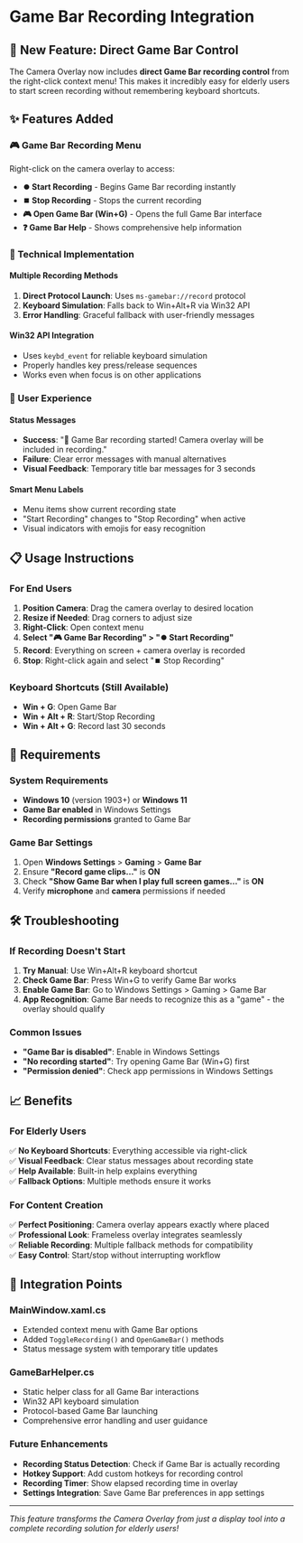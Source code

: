 # Game Bar Recording Integration

## 🎯 New Feature: Direct Game Bar Control

The Camera Overlay now includes **direct Game Bar recording control** from the right-click context menu! This makes it incredibly easy for elderly users to start screen recording without remembering keyboard shortcuts.

## ✨ Features Added

### 🎮 Game Bar Recording Menu
Right-click on the camera overlay to access:

- **⏺️ Start Recording** - Begins Game Bar recording instantly
- **⏹️ Stop Recording** - Stops the current recording
- **🎮 Open Game Bar (Win+G)** - Opens the full Game Bar interface
- **❓ Game Bar Help** - Shows comprehensive help information

### 🔧 Technical Implementation

#### Multiple Recording Methods
1. **Direct Protocol Launch**: Uses `ms-gamebar://record` protocol
2. **Keyboard Simulation**: Falls back to Win+Alt+R via Win32 API
3. **Error Handling**: Graceful fallback with user-friendly messages

#### Win32 API Integration
- Uses `keybd_event` for reliable keyboard simulation
- Properly handles key press/release sequences
- Works even when focus is on other applications

### 🎯 User Experience

#### Status Messages
- **Success**: "🔴 Game Bar recording started! Camera overlay will be included in recording."
- **Failure**: Clear error messages with manual alternatives
- **Visual Feedback**: Temporary title bar messages for 3 seconds

#### Smart Menu Labels
- Menu items show current recording state
- "Start Recording" changes to "Stop Recording" when active
- Visual indicators with emojis for easy recognition

## 📋 Usage Instructions

### For End Users
1. **Position Camera**: Drag the camera overlay to desired location
2. **Resize if Needed**: Drag corners to adjust size
3. **Right-Click**: Open context menu
4. **Select "🎮 Game Bar Recording" > "⏺️ Start Recording"**
5. **Record**: Everything on screen + camera overlay is recorded
6. **Stop**: Right-click again and select "⏹️ Stop Recording"

### Keyboard Shortcuts (Still Available)
- **Win + G**: Open Game Bar
- **Win + Alt + R**: Start/Stop Recording
- **Win + Alt + G**: Record last 30 seconds

## 🔧 Requirements

### System Requirements
- **Windows 10** (version 1903+) or **Windows 11**
- **Game Bar enabled** in Windows Settings
- **Recording permissions** granted to Game Bar

### Game Bar Settings
1. Open **Windows Settings** > **Gaming** > **Game Bar**
2. Ensure **"Record game clips..."** is **ON**
3. Check **"Show Game Bar when I play full screen games..."** is **ON**
4. Verify **microphone** and **camera** permissions if needed

## 🛠️ Troubleshooting

### If Recording Doesn't Start
1. **Try Manual**: Use Win+Alt+R keyboard shortcut
2. **Check Game Bar**: Press Win+G to verify Game Bar works
3. **Enable Game Bar**: Go to Windows Settings > Gaming > Game Bar
4. **App Recognition**: Game Bar needs to recognize this as a "game" - the overlay should qualify

### Common Issues
- **"Game Bar is disabled"**: Enable in Windows Settings
- **"No recording started"**: Try opening Game Bar (Win+G) first
- **"Permission denied"**: Check app permissions in Windows Settings

## 📈 Benefits

### For Elderly Users
✅ **No Keyboard Shortcuts**: Everything accessible via right-click  
✅ **Visual Feedback**: Clear status messages about recording state  
✅ **Help Available**: Built-in help explains everything  
✅ **Fallback Options**: Multiple methods ensure it works  

### For Content Creation
✅ **Perfect Positioning**: Camera overlay appears exactly where placed  
✅ **Professional Look**: Frameless overlay integrates seamlessly  
✅ **Reliable Recording**: Multiple fallback methods for compatibility  
✅ **Easy Control**: Start/stop without interrupting workflow  

## 🔄 Integration Points

### MainWindow.xaml.cs
- Extended context menu with Game Bar options
- Added `ToggleRecording()` and `OpenGameBar()` methods
- Status message system with temporary title updates

### GameBarHelper.cs
- Static helper class for all Game Bar interactions
- Win32 API keyboard simulation
- Protocol-based Game Bar launching
- Comprehensive error handling and user guidance

### Future Enhancements
- **Recording Status Detection**: Check if Game Bar is actually recording
- **Hotkey Support**: Add custom hotkeys for recording control
- **Recording Timer**: Show elapsed recording time in overlay
- **Settings Integration**: Save Game Bar preferences in app settings

---

*This feature transforms the Camera Overlay from just a display tool into a complete recording solution for elderly users!*
